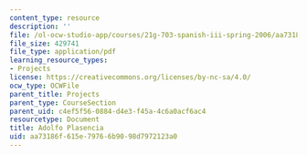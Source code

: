 ```yaml
---
content_type: resource
description: ''
file: /ol-ocw-studio-app/courses/21g-703-spanish-iii-spring-2006/aa73186f615e79766b9098d7972123a0_MIT21G_703S06_adolfo.pdf
file_size: 429741
file_type: application/pdf
learning_resource_types:
- Projects
license: https://creativecommons.org/licenses/by-nc-sa/4.0/
ocw_type: OCWFile
parent_title: Projects
parent_type: CourseSection
parent_uid: c4ef5f56-0884-d4e3-f45a-4c6a0acf6ac4
resourcetype: Document
title: Adolfo Plasencia
uid: aa73186f-615e-7976-6b90-98d7972123a0
---
```

